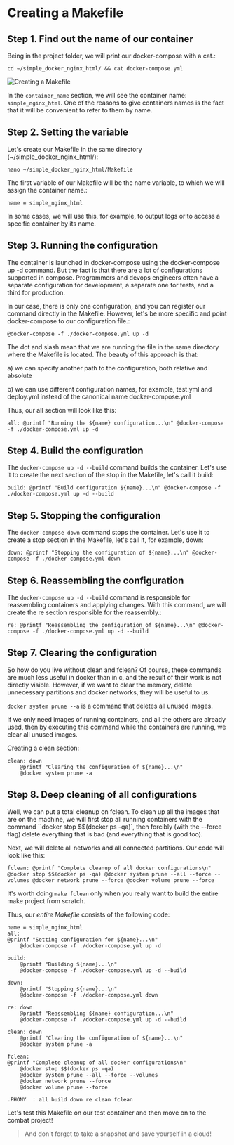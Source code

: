 # Creating a Makefile



## Step 1. Find out the name of our container

Being in the project folder, we will print our docker-compose with a cat.:

```cd ~/simple_docker_nginx_html/ && cat docker-compose.yml```

![Creating a Makefile](media/makefile_settings/step_0.png)

In the ``container_name`` section, we will see the container name: ``simple_nginx_html``. One of the reasons to give containers names is the fact that it will be convenient to refer to them by name.

## Step 2. Setting the variable

Let's create our Makefile in the same directory (~/simple_docker_nginx_html/):

``nano ~/simple_docker_nginx_html/Makefile``

The first variable of our Makefile will be the name variable, to which we will assign the container name.:

```
name = simple_nginx_html
```

In some cases, we will use this, for example, to output logs or to access a specific container by its name.

## Step 3. Running the configuration

The container is launched in docker-compose using the docker-compose up -d command. But the fact is that there are a lot of configurations supported in compose. Programmers and devops engineers often have a separate configuration for development, a separate one for tests, and a third for production.

In our case, there is only one configuration, and you can register our command directly in the Makefile. However, let's be more specific and point docker-compose to our configuration file.:

```@docker-compose -f ./docker-compose.yml up -d```

The dot and slash mean that we are running the file in the same directory where the Makefile is located. The beauty of this approach is that:

a) we can specify another path to the configuration, both relative and absolute

b) we can use different configuration names, for example, test.yml and deploy.yml instead of the canonical name docker-compose.yml

Thus, our all section will look like this:

``
all:
@printf "Running the ${name} configuration...\n"
	@docker-compose -f ./docker-compose.yml up -d
``

## Step 4. Build the configuration

The ``docker-compose up -d --build`` command builds the container. Let's use it to create the next section of the stop in the Makefile, let's call it build:

``
build:
	@printf "Build configuration ${name}...\n"
	@docker-compose -f ./docker-compose.yml up -d --build
``

## Step 5. Stopping the configuration

The ``docker-compose down`` command stops the container. Let's use it to create a stop section in the Makefile, let's call it, for example, down:

``
down:
	@printf "Stopping the configuration of ${name}...\n"
	@docker-compose -f ./docker-compose.yml down
``

## Step 6. Reassembling the configuration

The ``docker-compose up -d --build`` command is responsible for reassembling containers and applying changes. With this command, we will create the re section responsible for the reassembly.:

``
re:
@printf "Reassembling the configuration of ${name}...\n"
	@docker-compose -f ./docker-compose.yml up -d --build
``

## Step 7. Clearing the configuration

So how do you live without clean and fclean? Of course, these commands are much less useful in docker than in c, and the result of their work is not directly visible. However, if we want to clear the memory, delete unnecessary partitions and docker networks, they will be useful to us.

``docker system prune --a`` is a command that deletes all unused images.

If we only need images of running containers, and all the others are already used, then by executing this command while the containers are running, we clear all unused images.

Creating a clean section:

```
clean: down
	@printf "Clearing the configuration of ${name}...\n"
	@docker system prune -a
```

## Step 8. Deep cleaning of all configurations

Well, we can put a total cleanup on fclean. To clean up all the images that are on the machine, we will first stop all running containers with the command ``docker stop $$(docker ps -qa)`, then forcibly (with the --force flag) delete everything that is bad (and everything that is good too).

Next, we will delete all networks and all connected partitions. Our code will look like this:

``
fclean:
@printf "Complete cleanup of all docker configurations\n"
	@docker stop $$(docker ps -qa)
	@docker system prune --all --force --volumes
	@docker network prune --force
	@docker volume prune --force
``

It's worth doing `make fclean` only when you really want to build the entire make project from scratch.

Thus, our *entire Makefile* consists of the following code:

```
name = simple_nginx_html
all:
@printf "Setting configuration for ${name}...\n"
	@docker-compose -f ./docker-compose.yml up -d

build:
	@printf "Building ${name}...\n"
	@docker-compose -f ./docker-compose.yml up -d --build

down:
	@printf "Stopping ${name}...\n"
	@docker-compose -f ./docker-compose.yml down

re:	down
	@printf "Reassembling ${name} configuration...\n"
	@docker-compose -f ./docker-compose.yml up -d --build

clean: down
	@printf "Clearing the configuration of ${name}...\n"
	@docker system prune -a

fclean:
@printf "Complete cleanup of all docker configurations\n"
	@docker stop $$(docker ps -qa)
	@docker system prune --all --force --volumes
	@docker network prune --force
	@docker volume prune --force

.PHONY	: all build down re clean fclean
```

Let's test this Makefile on our test container and then move on to the combat project!

> And don't forget to take a snapshot and save yourself in a cloud!
